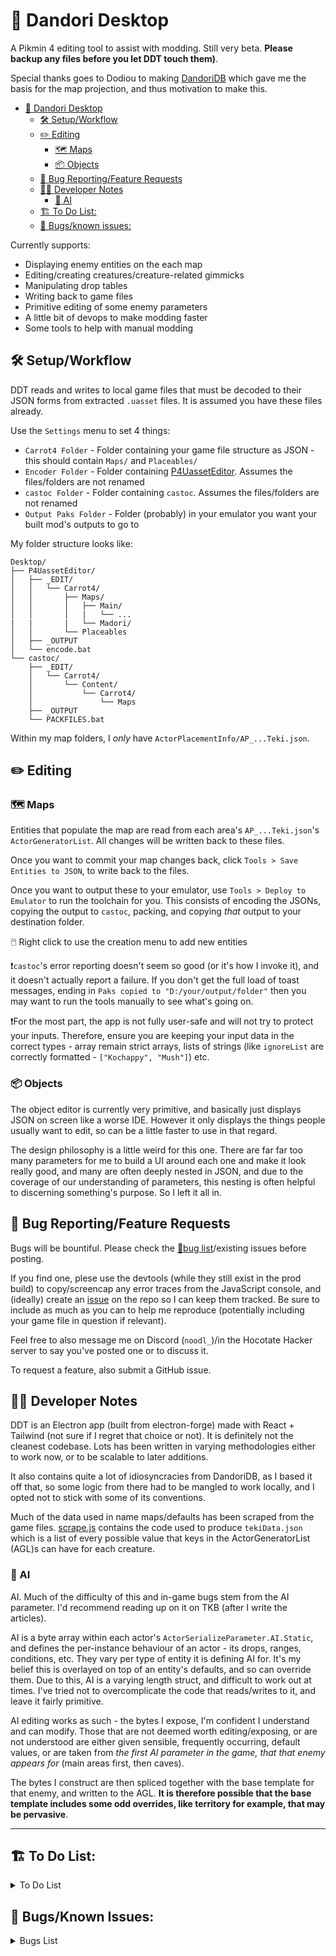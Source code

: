 # 🌸 Dandori Desktop

A Pikmin 4 editing tool to assist with modding. Still very beta. <b>Please backup any files before you let DDT touch them)</b>.

Special thanks goes to Dodiou to making [DandoriDB](https://github.com/Dodiou/DandoriDB) which gave me the basis for the map projection, and thus motivation to make this.


- [🌸 Dandori Desktop](#-dandori-desktop)
   * [🛠️ Setup/Workflow](#%EF%B8%8F-setupworkflow)
   * [✏️ Editing](#%EF%B8%8F-editing)
      + [🗺️ Maps](#%EF%B8%8F-maps)
      + [📦️ Objects](#%EF%B8%8F-objects)
   * [🐛 Bug Reporting/Feature Requests](#-bug-reportingfeature-requests)
   * [👷‍♂️ Developer Notes](#%EF%B8%8F-developer-notes)
      + [🤖 AI](#-ai)
   * [🏗️ To Do List:](#%EF%B8%8F-to-do-list)
   * [🐛 Bugs/known issues:](#-bugsknown-issues)

Currently supports:

- Displaying enemy entities on the each map
- Editing/creating creatures/creature-related gimmicks
- Manipulating drop tables
- Writing back to game files
- Primitive editing of some enemy parameters
- A little bit of devops to make modding faster
- Some tools to help with manual modding

## 🛠️ Setup/Workflow

DDT reads and writes to local game files that must be decoded to their JSON forms from extracted `.uasset` files. It is assumed you have these files already.

Use the `Settings` menu to set 4 things:

- `Carrot4 Folder` - Folder containing your game file structure as JSON - this should contain `Maps/` and `Placeables/`
- `Encoder Folder` - Folder containing [P4UassetEditor](https://gamebanana.com/tools/15077). Assumes the files/folders are not renamed
- `castoc Folder` - Folder containing `castoc`. Assumes the files/folders are not renamed
- `Output Paks Folder` - Folder (probably) in your emulator you want your built mod's outputs to go to

My folder structure looks like:

```
Desktop/
├── P4UassetEditor/
│   ├── _EDIT/
│   │   └── Carrot4/
│   │       ├── Maps/
│   │       │   ├── Main/
│   │       │   |   └── ...
|   |       |   └── Madori/
│   │       └── Placeables
│   ├── _OUTPUT
│   └── encode.bat
└── castoc/
    ├── _EDIT/
    │   └── Carrot4/
    │       └── Content/
    │           └── Carrot4/
    │               └── Maps
    ├── _OUTPUT
    └── PACKFILES.bat
```

Within my map folders, I _only_ have `ActorPlacementInfo/AP_...Teki.json`.

## ✏️ Editing

### 🗺️ Maps

Entities that populate the map are read from each area's `AP_...Teki.json`'s `ActorGeneratorList`. All changes will be written back to these files. 

Once you want to commit your map changes back, click `Tools > Save Entities to JSON`, to write back to the files.

Once you want to output these to your emulator, use `Tools > Deploy to Emulator` to run the toolchain for you. This consists of encoding the JSONs, copying the output to `castoc`, packing, and copying _that_ output to your destination folder.

🖱️ Right click to use the creation menu to add new entities

❗`castoc`'s error reporting doesn't seem so good (or it's how I invoke it), and it doesn't actually report a failure. If you don't get the full load of toast messages, ending in `Paks copied to "D:/your/output/folder"` then you may want to run the tools manually to see what's going on.

❗For the most part, the app is not fully user-safe and will not try to protect your inputs. Therefore, ensure you are keeping your input data in the correct types - array remain strict arrays, lists of strings (like `ignoreList` are correctly formatted - `["Kochappy", "Mush"]`) etc.

### 📦️ Objects

The object editor is currently very primitive, and basically just displays JSON on screen like a worse IDE. However it only displays the things people usually want to edit, so can be a little faster to use in that regard.

The design philosophy is a little weird for this one. There are far far too many parameters for me to build a UI around each one and make it look really good, and many are often deeply nested in JSON, and due to the coverage of our understanding of parameters, this nesting is often helpful to discerning something's purpose. So I left it all in.

## 🐛 Bug Reporting/Feature Requests

Bugs will be bountiful. Please check the [🐛bug list](#-bug-reportingfeature-requests)/existing issues before posting.

If you find one, plese use the devtools (while they still exist in the prod build) to copy/screencap any error traces from the JavaScript console, and (ideally) create an [issue](https://github.com/Chagrilled/P4-DandoriDesktop/issues) on the repo so I can keep them tracked. Be sure to include as much as you can to help me reproduce (potentially including your game file in question if relevant).

Feel free to also message me on Discord (`noodl_`)/in the Hocotate Hacker server to say you've posted one or to discuss it.

To request a feature, also submit a GitHub issue.

## 👷‍♂️ Developer Notes

DDT is an Electron app (built from electron-forge) made with React + Tailwind (not sure if I regret that choice or not). It is definitely not the cleanest codebase. Lots has been written in varying methodologies either to work now, or to be scalable to later additions.

It also contains quite a lot of idiosyncracies from DandoriDB, as I based it off that, so some logic from there had to be mangled to work locally, and I opted not to stick with some of its conventions.

Much of the data used in name maps/defaults has been scraped from the game files. [scrape.js](https://github.com/Chagrilled/P4-DandoriDesktop/blob/master/scrape.js) contains the code used to produce `tekiData.json` which is a list of every possible value that keys in the ActorGeneratorList (AGL)s can have for each creature.

### 🤖 AI

AI. Much of the difficulty of this and in-game bugs stem from the AI parameter. I'd recommend reading up on it on TKB (after I write the articles).

AI is a byte array within each actor's `ActorSerializeParameter.AI.Static`, and defines the per-instance behaviour of an actor - its drops, ranges, conditions, etc. They vary per type of entity it is defining AI for. It's my belief this is overlayed on top of an entity's defaults, and so can override them. Due to this, AI is a varying length struct, and difficult to work out at times. I've tried not to overcomplicate the code that reads/writes to it, and leave it fairly primitive.

AI editing works as such - the bytes I expose, I'm confident I understand and can modify. Those that are not deemed worth editing/exposing, or are not understood are either given sensible, frequently occurring, default values, or are taken from _the first AI parameter in the game, that that enemy appears for_ (main areas first, then caves).
 
The bytes I construct are then spliced together with the base template for that enemy, and written to the AGL. <b>It is therefore possible that the base template includes some odd overrides, like territory for example, that may be pervasive</b>.

<hr/>

## 🏗️ To Do List:

<details>
<summary>To Do List</summary> 

- ❌ Legend
- ❌ Read other objects/placeables
- 🚧 Teki editor
- ✅ Save to AGL  
- ✅ Integrate with deployment tools 
- ❌ Formatted view for???
- ✅ Click to create entities 
    - ✅ construct actors from dataset 
- ✅ Drag entities 
- ✅ Edit existing tekis
    - ✅ change mob
    - ✅ make the rest editable like scale. sliders? 
- ✅ bin icon to delete 
- ✅ Undo deletes 
- ❌ Optimise IPC operations with caches in main process?
- ✅Toast messages 
- ✅ActorSpawners 
- ✅ Hook up the drop inputs 
- ❌ Refactor to use context to help global state stuff?
- ❌ Error handling when stuff like bad JSON is attempted to be parsed
- ✅❗ Debounce all inputs 
- ❌ kurage fall AI - cave024_f03 - how is FallStart defined in the AI bytes?
- ❌ Get default flags for each mob type? are they even flags
- ❌ Do water boxes
- ✅ Option to flip internal and English names in dropdowns/infopanels
- ✅ Support misc items as drops
- ❌ Vertical coordinates - idk what to do about this since we're on a 2D plane
- 🚧 Refactor all the main.js functions so the file isn't so dumb
- ✅ GDM drops
- ✅ Egg tekis and their drops 
- ❌ Rename all creature/creatureId references to entityId
- ❌ Work out what the bytes are after the inventory so we don't set every default to some weird override
- ❌ Draw radius around ActorSpawners/GDMs when highlighted
- ❗ Jellyfloats seem broken when spawned by ActorSpawners? They just don't attack anything - I think they may have more important ties to their Territory and EatArea params that are often provided by the blueprints overriding the AI variable. There are no examples of kurage ActorSpawners. Might have to find another enemy being given territory parameters via spawners and understand the final bytes. It doesn't seem limited to just them. GrubChucker also showed very little natural aggression. Maybe aggression is tied to territory, and if they're out of it, they don't care, and the territory is out near the actorspawner? Idk I lowered the AS to be nearer to the 'ground', and they still seem unbothered. Must investigate later. KingChappy is very happy to chase me around and try eat me.
- ❌ Fix the CSS of the map buttons being killed by tailwind
- Front page styling
- ❌ Work out why BigFireTank doesn't get a model
- ❌ Night teki files
- ❌ Unit tests (lol)

</details>

## 🐛 Bugs/Known Issues:

<details>
<summary>Bugs List</summary>

- 🐛 Map unzooming on re-render - can't reaaaaally fix this. Map is tied to the map elements, so React will re-render the component when it updates, which is how the map updates. I could look into retaining the zoom and position, but idk
- 🐛Map select re-render bug
- ✅ Can't type into amount freely (debounce should fix)
- 🐛Castoc's error reporting is bad - is it because it's bundled into the robocopy one with errorCode > 7, or is it because castoc doesn't really error properly.
- 🐛 Letting input fields fire when being empty often just deletes the entire field
- 🐛 Inputting malformed data will often error - usually when using bad array types
- ❌ Not a bug - `Internal Names First` only affects the creature list, as I doubt anyone knows/wants the treasure/misc items named internally. It was mainly to seek to them faster via the dropdowns. Let me know if this is weird or not.
- ❓ Scientific notation numbers are transformed to standard form. Conversion is correct, so unsure if problematic. GJumpPoint_LivingRoom in Area010 is an example
- ❌ The entire UI - yes I know, styling is not my idea of fun.

</details>